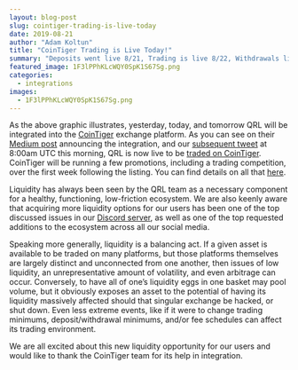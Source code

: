 ```yaml
---
layout: blog-post
slug: cointiger-trading-is-live-today
date: 2019-08-21
author: "Adam Koltun"
title: "CoinTiger Trading is Live Today!"
summary: "Deposits went live 8/21, Trading is live 8/22, Withdrawals live 8/23"
featured_image: 1F3lPPhKLcWQY0SpK1S67Sg.png
categories:
  - integrations
images:
  - 1F3lPPhKLcWQY0SpK1S67Sg.png
---
```


As the above graphic illustrates, yesterday, today, and tomorrow QRL will be integrated into the [CoinTiger](https://www.cointiger.com/en-us/#/login) exchange platform. As you can see on their [Medium post](https://medium.com/@cointiger/cointiger-will-list-quantum-resistant-ledger-qrl-at-16-00-on-22-8-2019-utc-8-100k-qrl-token-5335ad9816cf) announcing the integration, and our [subsequent tweet](https://twitter.com/QRLedger/status/1164458435330469888) at 8:00am UTC this morning, QRL is now live to be [traded on CoinTiger](https://www.cointiger.com/en-us/#/trade_pro?coin=qrl_btc). CoinTiger will be running a few promotions, including a trading competition, over the first week following the listing. You can find details on all that [here](https://support.cointiger.one/hc/en-us/articles/360034680493-CoinTiger-Will-List-Quantum-Resistant-Ledger-QRL-at-16-00-on-22-8-2019-UTC-8-100K-QRL-Token-to-Give-Away-).

Liquidity has always been seen by the QRL team as a necessary component for a healthy, functioning, low-friction ecosystem. We are also keenly aware that acquiring more liquidity options for our users has been one of the top discussed issues in our [Discord server](/discord), as well as one of the top requested additions to the ecosystem across all our social media.

Speaking more generally, liquidity is a balancing act. If a given asset is available to be traded on many platforms, but those platforms themselves are largely distinct and unconnected from one another, then issues of low liquidity, an unrepresentative amount of volatility, and even arbitrage can occur. Conversely, to have all of one’s liquidity eggs in one basket may pool volume, but it obviously exposes an asset to the potential of having its liquidity massively affected should that singular exchange be hacked, or shut down. Even less extreme events, like if it were to change trading minimums, deposit/withdrawal minimums, and/or fee schedules can affect its trading environment.

We are all excited about this new liquidity opportunity for our users and would like to thank the CoinTiger team for its help in integration.